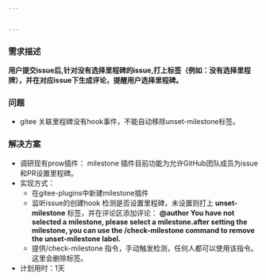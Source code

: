 ```yaml
---


---
```


<h3 id="需求描述">需求描述</h3>
<p><strong>用户提交issue后,针对没有选择里程碑的issue,打上标签（例如：没有选择里程牌），并在对应issue下生成评论，提醒用户选择里程碑。</strong></p>
<h3 id="问题">问题</h3>
<ul>
<li>gitee 关联里程碑没有hook事件，不能自动移除unset-milestone标签。</li>
</ul>
<h3 id="解决方案">解决方案</h3>
<ul>
<li>调研现有prow插件： milestone 插件目前功能为允许GitHub团队成员为issue和PR设置里程碑。</li>
<li>实现方式：
<ul>
<li>在gitee-plugins中新建milestone插件</li>
<li>监听issue的创建hook  检测是否设置里程碑，未设置则打上 <strong>unset-milestone</strong> 标签，并在评论区添加评论： <strong>@author You have not selected a milestone, please select a milestone.after setting the milestone, you can use the /check-milestone command to remove the unset-milestone label.</strong></li>
<li>提供/check-milestone 指令，手动触发检测，任何人都可以使用该指令。这里会删除标签。</li>
</ul>
</li>
<li>计划用时：1天</li>
</ul>

